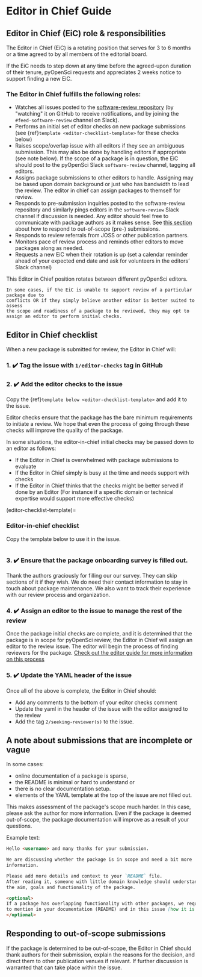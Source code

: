 # Editor in Chief Guide

## Editor in Chief (EiC) role & responsibilities

The Editor in Chief (EiC) is a rotating position that serves 
for 3 to 6 months or a time agreed to by all members of the editorial 
board. 

If the EiC needs to step down at any time before the agreed-upon 
duration of their tenure, pyOpenSci requests and appreciates 2 weeks notice
to support finding a new EiC.

### The Editor in Chief fulfills the following roles:

- Watches all issues posted to the [software-review repository](https://github.com/pyOpenSci/software-review/issues) (by "watching" it on GitHub to receive notifications, and by joining the `#feed-software-review` channel on Slack).
- Performs an initial set of editor checks on new package submissions (see {ref}`template <editor-checklist-template>` for these checks below)
- Raises scope/overlap issue with all editors if they see an ambiguous submission. 
This may also be done by handling editors if appropriate (see note below). If 
the scope of a package is in question, the EiC should post to the pyOpenSci 
Slack `software-review` channel, tagging all editors.
- Assigns package submissions to other editors to handle. Assigning may be based upon domain background or just who has bandwidth to lead the review. The editor in chief can assign packages to themself for review.
- Responds to pre-submission inquiries posted to the software-review repository 
and similarly pings editors in the `software-review` Slack channel if discussion 
is needed. Any editor should feel free to communicate with package authors as it 
makes sense. See [this section](#responding-to-out-of-scope-submissions) about 
how to respond to out-of-scope (pre-) submissions.
- Responds to review referrals from JOSS or other publication partners.
- Monitors pace of review process and reminds other editors to move packages along as needed.
- Requests a new EiC when their rotation is up (set a calendar reminder ahead of your expected end date and ask for volunteers in the editors’ Slack channel)

This Editor in Chief position rotates between different pyOpenSci editors. 

```{note}
In some cases, if the EiC is unable to support review of a particular package due to 
conflicts OR if they simply believe another editor is better suited to assess 
the scope and readiness of a package to be reviewed, they may opt to assign an editor to perform initial checks.
```

## Editor in Chief checklist

When a new package is submitted for review, the Editor in Chief will:

### 1. ✔️ Tag the issue with `1/editor-checks` tag in GitHub

### 2. ✔️ Add the editor checks to the issue 

Copy the {ref}`template below <editor-checklist-template>` 
and add it to the issue. 

Editor checks ensure that the package has 
the bare minimum requirements to initiate a review.
We hope that even the process of going through these checks will 
improve the quality of the package. 

In some situations, the editor-in-chief initial checks may be passed down to an editor as follows:
 
* If the Editor in Chief is overwhelmed with package submissions to evaluate 
* If the Editor in Chief simply is busy at the time and needs support with checks 
* If the Editor in Chief thinks that the checks might be better served if done by an Editor 
(For instance if a specific domain or technical expertise would support more effective checks)

(editor-checklist-template)=
### Editor-in-chief checklist 

Copy the template below to use it in the issue.

```{include} ../appendices/editor-in-chief-checks.md
```

### 3. ✔️ Ensure that the package onboarding survey is filled out. 

Thank the authors graciously for filling our our survey. They can 
skip sections of it if they wish. We do need their contact 
information to stay in touch about package maintenance. We also 
want to track their experience with our review process and 
organization. 

### 4. ✔️ Assign an editor to the issue to manage the rest of the review

Once the package initial checks are complete, and it is determined that 
the package is in scope for pyOpenSci review, the Editor in Chief will assign an 
editor to the review issue. The editor will begin the process of finding reviewers 
for the package. [Check out the editor guide for more information on this process](editors-guide.md) 

### 5. ✔️ Update the YAML header of the issue 

Once all of the above is complete, the Editor in Chief should:
 
* Add any comments to the bottom of your editor checks comment
* Update the yaml in the header of the issue with the editor assigned to the review 
* Add the tag `2/seeking-reviewer(s)` to the issue.

## A note about submissions that are incomplete or vague

In some cases:

* online documentation of a package is sparse, 
* the README is minimal or hard to understand or 
* there is no clear documentation setup. 
* elements of the YAML template at the top of the issue are not filled out. 

This makes assessment of the package's scope much harder. 
In this case, please ask the author for more information. Even if the package is deemed
out-of-scope, the package documentation will improve as a result of your questions. 

Example text:

```markdown
Hello <username> and many thanks for your submission.

We are discussing whether the package is in scope and need a bit more 
information.

Please add more details and context to your `README` file.
After reading it, someone with little domain knowledge should understand 
the aim, goals and functionality of the package.

<optional>
If a package has overlapping functionality with other packages, we require you 
to mention in your documentation (README) and in this issue [how it is "best in class"](https://www.pyopensci.org/contributing-guide/about-peer-review/aims-and-scope.html?highlight=overlap#package-overlap). Could you add a more detailed comparison to the packages you mention in the README so we can evaluate?
</optional>

```

## Responding to out-of-scope submissions

If the package is determined to be out-of-scope, the Editor in Chief should 
thank authors for their submission, explain the reasons for the decision, and 
direct them to other publication venues if relevant. If further discussion is 
warranted that can take place within the issue. 